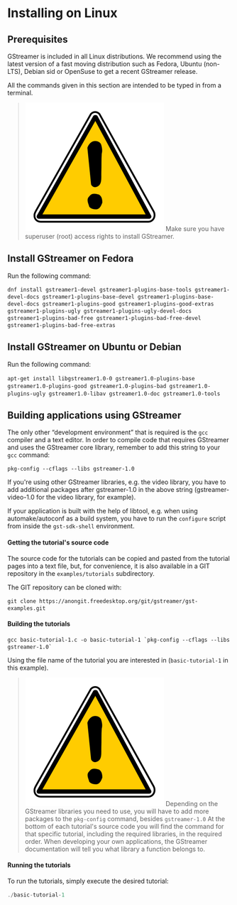 # Installing on Linux

## Prerequisites

GStreamer is included in all Linux distributions. We recommend using the latest version of a fast moving distribution such as Fedora, Ubuntu (non-LTS), Debian sid or OpenSuse to get a recent GStreamer release.

All the commands given in this section are intended to be typed in from
a terminal.

> ![Warning](images/icons/emoticons/warning.svg)
Make sure you have superuser (root) access rights to install GStreamer.

## Install GStreamer on Fedora

Run the following command:

```
dnf install gstreamer1-devel gstreamer1-plugins-base-tools gstreamer1-devel-docs gstreamer1-plugins-base-devel gstreamer1-plugins-base-devel-docs gstreamer1-plugins-good gstreamer1-plugins-good-extras gstreamer1-plugins-ugly gstreamer1-plugins-ugly-devel-docs  gstreamer1-plugins-bad-free gstreamer1-plugins-bad-free-devel gstreamer1-plugins-bad-free-extras
```

## Install GStreamer on Ubuntu or Debian

Run the following command:

`apt-get install libgstreamer1.0-0 gstreamer1.0-plugins-base gstreamer1.0-plugins-good gstreamer1.0-plugins-bad gstreamer1.0-plugins-ugly gstreamer1.0-libav gstreamer1.0-doc gstreamer1.0-tools`

## Building applications using GStreamer

The only other “development environment” that is required is
the `gcc` compiler and a text editor. In order to compile code that
requires GStreamer and uses the GStreamer core library, remember
to add this string to your `gcc` command:

```
pkg-config --cflags --libs gstreamer-1.0
```

If you're using other GStreamer libraries, e.g. the video library, you
have to add additional packages after gstreamer-1.0 in the above string
(gstreamer-video-1.0 for the video library, for example).

If your application is built with the help of libtool, e.g. when using
automake/autoconf as a build system, you have to run
the `configure` script from inside the `gst-sdk-shell` environment.

#### Getting the tutorial's source code

The source code for the tutorials can be copied and pasted from the
tutorial pages into a text file, but, for convenience, it is also available
in a GIT repository in the `examples/tutorials` subdirectory.

The GIT repository can be cloned with:

```
git clone https://anongit.freedesktop.org/git/gstreamer/gst-examples.git
```

#### Building the tutorials

```
gcc basic-tutorial-1.c -o basic-tutorial-1 `pkg-config --cflags --libs gstreamer-1.0`
```

Using the file name of the tutorial you are interested in
(`basic-tutorial-1` in this example).

> ![Warning](images/icons/emoticons/warning.svg) Depending on the GStreamer libraries you need to use, you will have to add more packages to the `pkg-config` command, besides `gstreamer-1.0`
> At the bottom of each tutorial's source code you will find the command for that specific tutorial, including the required libraries, in the required order.
> When developing your own applications, the GStreamer documentation will tell you what library a function belongs to.

#### Running the tutorials

To run the tutorials, simply execute the desired tutorial:

``` c
./basic-tutorial-1
```
